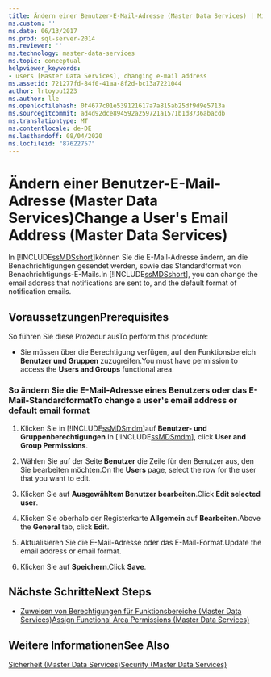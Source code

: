 ```yaml
---
title: Ändern einer Benutzer-E-Mail-Adresse (Master Data Services) | Microsoft-Dokumentation
ms.custom: ''
ms.date: 06/13/2017
ms.prod: sql-server-2014
ms.reviewer: ''
ms.technology: master-data-services
ms.topic: conceptual
helpviewer_keywords:
- users [Master Data Services], changing e-mail address
ms.assetid: 721277fd-84f0-41aa-8f2d-bc13a7221044
author: lrtoyou1223
ms.author: lle
ms.openlocfilehash: 0f4677c01e539121617a7a815ab25df9d9e5713a
ms.sourcegitcommit: ad4d92dce894592a259721a1571b1d8736abacdb
ms.translationtype: MT
ms.contentlocale: de-DE
ms.lasthandoff: 08/04/2020
ms.locfileid: "87622757"
---
```

# <a name="change-a-user39s-email-address-master-data-services"></a><span data-ttu-id="3e2e2-102">Ändern einer Benutzer-E-Mail-Adresse (Master Data Services)</span><span class="sxs-lookup"><span data-stu-id="3e2e2-102">Change a User&#39;s Email Address (Master Data Services)</span></span>
  <span data-ttu-id="3e2e2-103">In [!INCLUDE[ssMDSshort](../includes/ssmdsshort-md.md)]können Sie die E-Mail-Adresse ändern, an die Benachrichtigungen gesendet werden, sowie das Standardformat von Benachrichtigungs-E-Mails.</span><span class="sxs-lookup"><span data-stu-id="3e2e2-103">In [!INCLUDE[ssMDSshort](../includes/ssmdsshort-md.md)], you can change the email address that notifications are sent to, and the default format of notification emails.</span></span>  
  
## <a name="prerequisites"></a><span data-ttu-id="3e2e2-104">Voraussetzungen</span><span class="sxs-lookup"><span data-stu-id="3e2e2-104">Prerequisites</span></span>  
 <span data-ttu-id="3e2e2-105">So führen Sie diese Prozedur aus</span><span class="sxs-lookup"><span data-stu-id="3e2e2-105">To perform this procedure:</span></span>  
  
-   <span data-ttu-id="3e2e2-106">Sie müssen über die Berechtigung verfügen, auf den Funktionsbereich **Benutzer und Gruppen** zuzugreifen.</span><span class="sxs-lookup"><span data-stu-id="3e2e2-106">You must have permission to access the **Users and Groups** functional area.</span></span>  
  
### <a name="to-change-a-users-email-address-or-default-email-format"></a><span data-ttu-id="3e2e2-107">So ändern Sie die E-Mail-Adresse eines Benutzers oder das E-Mail-Standardformat</span><span class="sxs-lookup"><span data-stu-id="3e2e2-107">To change a user's email address or default email format</span></span>  
  
1.  <span data-ttu-id="3e2e2-108">Klicken Sie in [!INCLUDE[ssMDSmdm](../includes/ssmdsmdm-md.md)]auf **Benutzer- und Gruppenberechtigungen**.</span><span class="sxs-lookup"><span data-stu-id="3e2e2-108">In [!INCLUDE[ssMDSmdm](../includes/ssmdsmdm-md.md)], click **User and Group Permissions**.</span></span>  
  
2.  <span data-ttu-id="3e2e2-109">Wählen Sie auf der Seite **Benutzer** die Zeile für den Benutzer aus, den Sie bearbeiten möchten.</span><span class="sxs-lookup"><span data-stu-id="3e2e2-109">On the **Users** page, select the row for the user that you want to edit.</span></span>  
  
3.  <span data-ttu-id="3e2e2-110">Klicken Sie auf **Ausgewähltem Benutzer bearbeiten**.</span><span class="sxs-lookup"><span data-stu-id="3e2e2-110">Click **Edit selected user**.</span></span>  
  
4.  <span data-ttu-id="3e2e2-111">Klicken Sie oberhalb der Registerkarte **Allgemein** auf **Bearbeiten**.</span><span class="sxs-lookup"><span data-stu-id="3e2e2-111">Above the **General** tab, click **Edit**.</span></span>  
  
5.  <span data-ttu-id="3e2e2-112">Aktualisieren Sie die E-Mail-Adresse oder das E-Mail-Format.</span><span class="sxs-lookup"><span data-stu-id="3e2e2-112">Update the email address or email format.</span></span>  
  
6.  <span data-ttu-id="3e2e2-113">Klicken Sie auf **Speichern**.</span><span class="sxs-lookup"><span data-stu-id="3e2e2-113">Click **Save**.</span></span>  
  
## <a name="next-steps"></a><span data-ttu-id="3e2e2-114">Nächste Schritte</span><span class="sxs-lookup"><span data-stu-id="3e2e2-114">Next Steps</span></span>  
  
-   [<span data-ttu-id="3e2e2-115">Zuweisen von Berechtigungen für Funktionsbereiche &#40;Master Data Services&#41;</span><span class="sxs-lookup"><span data-stu-id="3e2e2-115">Assign Functional Area Permissions &#40;Master Data Services&#41;</span></span>](assign-functional-area-permissions-master-data-services.md)  
  
## <a name="see-also"></a><span data-ttu-id="3e2e2-116">Weitere Informationen</span><span class="sxs-lookup"><span data-stu-id="3e2e2-116">See Also</span></span>  
 [<span data-ttu-id="3e2e2-117">Sicherheit &#40;Master Data Services&#41;</span><span class="sxs-lookup"><span data-stu-id="3e2e2-117">Security &#40;Master Data Services&#41;</span></span>](../../2014/master-data-services/security-master-data-services.md)  
  
  
